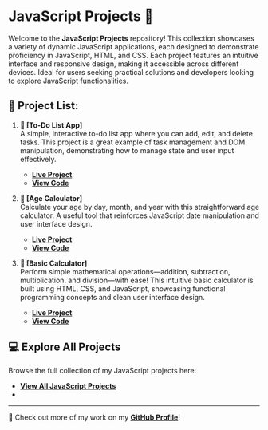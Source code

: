 # JavaScript Projects 🚀

Welcome to the **JavaScript Projects** repository! This collection showcases a variety of dynamic JavaScript applications, each designed to demonstrate proficiency in JavaScript, HTML, and CSS. Each project features an intuitive interface and responsive design, making it accessible across different devices. Ideal for users seeking practical solutions and developers looking to explore JavaScript functionalities.

## 📜 Project List:

1. **📝 [To-Do List App]**  
   A simple, interactive to-do list app where you can add, edit, and delete tasks. This project is a great example of task management and DOM manipulation, demonstrating how to manage state and user input effectively.  
   - **[Live Project](https://todolist-render.netlify.app/)**
   - **[View Code](https://github.com/Ali-Najfee/Javascript-projects/tree/main/todo-list%20-render)**

2. **📅 [Age Calculator]**  
   Calculate your age by day, month, and year with this straightforward age calculator. A useful tool that reinforces JavaScript date manipulation and user interface design.  
   - **[Live Project](https://age-calculalor.netlify.app/)**
   - **[View Code](https://github.com/Ali-Najfee/Javascript-projects/tree/main/age-calculator)**
3. **🧮 [Basic Calculator]**  
   Perform simple mathematical operations—addition, subtraction, multiplication, and division—with ease! This intuitive basic calculator is built using HTML, CSS, and JavaScript, showcasing functional programming concepts and clean user interface design.
   - **[Live Project](https://age-calculalor.netlify.app/)**
   - **[View Code](https://github.com/Ali-Najfee/Javascript-projects/tree/main/js-dom-calcualtor)**
     

## 💻 Explore All Projects

Browse the full collection of my JavaScript projects here:
- **[View All JavaScript Projects](https://github.com/Ali-Najfee/Javascript-projects/tree/main)**
- 

---

📌 Check out more of my work on my **[GitHub Profile](https://github.com/Ali-Najfee/)**!
